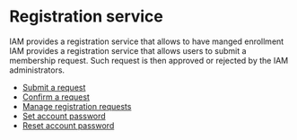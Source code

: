 # Registration service

IAM provides a registration service that allows to have manged enrollment 
IAM provides a registration service that allows users to submit a membership
request. Such request is then approved or rejected by the IAM administrators.

- [Submit a request](submit-request.md)
- [Confirm a request](confirm-request.md)
- [Manage registration requests](manage-request.md)
- [Set account password](choosing-password.md)
- [Reset account password](resetting-password.md)
